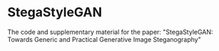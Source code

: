 # StegaStyleGAN
The code and supplementary material for the paper: "StegaStyleGAN: Towards Generic and Practical Generative Image Steganography"
